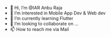 - 👋 Hi, I’m @IAR Anbu Raja
- 👀 I’m interested in Mobile App Dev & Web dev
- 🌱 I’m currently learning Flutter
- 💞️ I’m looking to collaborate on ...
- 📫 How to reach me via Mail

<!---
IARanburaja/IARanburaja is a ✨ special ✨ repository because its `README.md` (this file) appears on your GitHub profile.
You can click the Preview link to take a look at your changes.
--->
